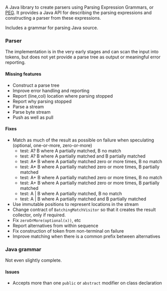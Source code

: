 A Java library to create parsers using Parsing Expression Grammars, or [PEG](https://en.wikipedia.org/wiki/Parsing_expression_grammar). It provides a Java API for describing the parsing expressions and constructing a parser from these expressions.

Includes a grammar for parsing Java source.

### Parser

The implementation is in the very early stages and can scan the input into tokens, but does not yet provide a parse tree as output or meaningful error reporting.

#### Missing features

- Construct a parse tree
- Improve error handling and reporting
- Report (line,col) location where parsing stopped
- Report why parsing stopped
- Parse a stream
- Parse byte stream
- Push as well as pull

#### Fixes

- Match as much of the result as possible on failure when speculating (optional, one-or-more, zero-or-more) 
    - test: A? B where A partially matched, B no match
    - test: A? B where A partially matched and B partially matched
    - test: A* B where A partially matched zero or more times, B no match
    - test: A* B where A partially matched zero or more times, B partially matched
    - test: A+ B where A partially matched zero or more times, B no match
    - test: A+ B where A partially matched zero or more times, B partially matched
    - test: A | B where A partially matched, B no match
    - test: A | B where A partially matched and B partially matched
- Use immutable positions to represent locations in the stream
- Change contract of `BatchingMatchVisitor` so that it creates the result collector, only if required.
- Fix `zeroOrMore(optional(x))`, etc
- Report alternatives from within sequence
- Fix construction of token from non-terminal on failure
- Improve matching when there is a common prefix between alternatives

### Java grammar

Not even slightly complete.

#### Issues

- Accepts more than one `public` or `abstract` modifier on class declaration
